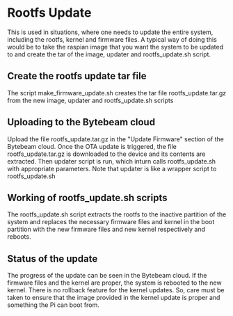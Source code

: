 # Rootfs Update

This is used in situations, where one needs to update the entire system, including the
rootfs, kernel and firmware files. A typical way of doing this would be to take the
raspian image that you want the system to be updated to and create the tar of the image,
updater and rootfs_update.sh script. 

## Create the rootfs update tar file
The script make_firmware_update.sh creates the tar file rootfs_update.tar.gz from the 
new image, updater and rootfs_update.sh scripts

## Uploading to the Bytebeam cloud
Upload the file rootfs_update.tar.gz in the "Update Firmware" section of the Bytebeam
cloud. Once the OTA update is triggered, the file rootfs_update.tar.gz is downloaded to
the device and its contents are extracted. Then updater script is run, which inturn
calls rootfs_update.sh with appropriate parameters. Note that updater is like a wrapper
script to rootfs_update.sh 

## Working of rootfs_update.sh scripts
The rootfs_update.sh script extracts the rootfs to the inactive partition of the system
and replaces the necessary firmware files and kernel in the boot partition with the new
firmware files and new kernel respectively and reboots.

## Status of the update
The progress of the update can be seen in the Bytebeam cloud. If the 
firmware files and the kernel are proper, the system is rebooted to the new kernel.
There is no rollback feature for the kernel updates. So, care must be taken to ensure
that the image provided in the kernel update is proper and something the Pi can boot from.
